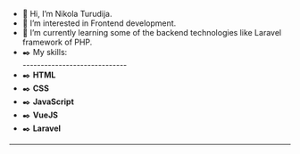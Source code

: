 - 👋 Hi, I’m Nikola Turudija.
- 👀 I’m interested in Frontend development.
- 🌱 I’m currently learning some of the backend technologies like Laravel framework of PHP.
- ✒️ My skills: <br>
----------------------------- <br>
- ✒️ <b>HTML</b> <br>
- ✒️ <b>CSS</b> <br>
- ✒️ <b>JavaScript</b> <br>
- ✒️ <b>VueJS</b> <br>
- ✒️ <b>Laravel</b> <br>
-----------------------------
